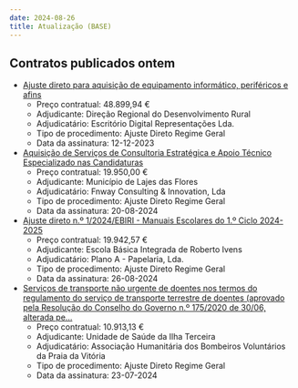 ```yaml
---
date: 2024-08-26
title: Atualização (BASE)
---
```

## Contratos publicados ontem

* [Ajuste direto para aquisição de equipamento informático, periféricos e afins](https://www.base.gov.pt/Base4/pt/detalhe/?type=contratos&id=10887313)
  * Preço contratual: 48.899,94 €
  * Adjudicante: Direção Regional do Desenvolvimento Rural
  * Adjudicatário: Escritório Digital Representações Lda.
  * Tipo de procedimento: Ajuste Direto Regime Geral
  * Data da assinatura: 12-12-2023
* [Aquisição de Serviços de Consultoria Estratégica e Apoio Técnico Especializado nas Candidaturas](https://www.base.gov.pt/Base4/pt/detalhe/?type=contratos&id=10886196)
  * Preço contratual: 19.950,00 €
  * Adjudicante: Município de Lajes das Flores
  * Adjudicatário: Fnway Consulting & Innovation, Lda
  * Tipo de procedimento: Ajuste Direto Regime Geral
  * Data da assinatura: 20-08-2024
* [Ajuste direto n.º 1/2024/EBIRI - Manuais Escolares do 1.º Ciclo 2024-2025](https://www.base.gov.pt/Base4/pt/detalhe/?type=contratos&id=10887379)
  * Preço contratual: 19.942,57 €
  * Adjudicante: Escola Básica Integrada de Roberto Ivens
  * Adjudicatário: Plano A - Papelaria, Lda.
  * Tipo de procedimento: Ajuste Direto Regime Geral
  * Data da assinatura: 26-08-2024
* [Serviços de transporte não urgente de doentes nos termos do regulamento do serviço de transporte terrestre de doentes (aprovado pela Resolução do Conselho do Governo n.º 175/2020 de 30/06, alterada pe...](https://www.base.gov.pt/Base4/pt/detalhe/?type=contratos&id=10887764)
  * Preço contratual: 10.913,13 €
  * Adjudicante: Unidade de Saúde da Ilha Terceira
  * Adjudicatário: Associação Humanitária dos Bombeiros Voluntários da Praia da Vitória
  * Tipo de procedimento: Ajuste Direto Regime Geral
  * Data da assinatura: 23-07-2024


